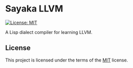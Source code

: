 Sayaka LLVM
===========

[![License: MIT][mit-badge]][mit-url]

A Lisp dialect compiler for learning LLVM.

License
-------

This project is licensed under the terms of the [MIT][mit-url] license.

[mit-badge]: https://img.shields.io/badge/License-MIT-orange.svg
[mit-url]: ./LICENSE.txt
